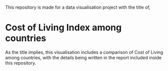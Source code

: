 This repository is made for a data visualisation project with the title of,
<h1>Cost of Living Index among countries</h1>

As the title implies, this visualisation includes a comparison of Cost of Living among countries, with the details being written in the report included inside this repository.
